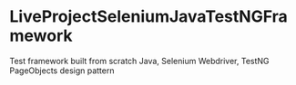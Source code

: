 # LiveProjectSeleniumJavaTestNGFramework
Test framework built from scratch
Java, Selenium Webdriver, TestNG
PageObjects design pattern
